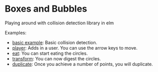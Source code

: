 Boxes and Bubbles
=================

Playing around with collision detection library in elm

Examples:
- [basic example](http://trotha01.github.io/boxes-and-bubbles/examples/example/): Basic collision detection.
- [player](http://trotha01.github.io/boxes-and-bubbles/examples/player/): Adds in a user. You can use the arrow keys to move.
- [eat](http://trotha01.github.io/boxes-and-bubbles/examples/eat/): You can start eating the circles.
- [transform](http://trotha01.github.io/boxes-and-bubbles/examples/transform/): You can now digest the circles.
- [duplicate](http://trotha01.github.io/boxes-and-bubbles/examples/duplicate/): Once you achieve a number of points, you will duplicate.

